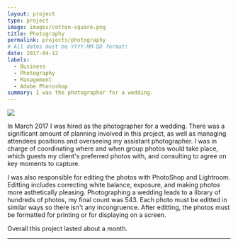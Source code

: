 ```yaml
---
layout: project
type: project
image: images/cotton-square.png
title: Photography
permalink: projects/photography
# All dates must be YYYY-MM-DD format!
date: 2017-04-12
labels:
  - Business
  - Photography
  - Management
  - Adobe Photoshop
summary: I was the photographer for a wedding.
---
```


<img class="ui image" src="{{ site.baseurl }}/images/cotton-header.png">

In March 2017 I was hired as the photographer for a wedding. There was a significant amount of planning involved in this project, as well as managing attendees positions and overseeing my assistant photographer. I was in charge of coordinating where and when group photos would take place, which guests my client's preferred photos with, and consulting to agree on key moments to capture.

I was also responsible for editing the photos with PhotoShop and Lightroom. Editting includes correcting white balance, exposure, and making photos more asthetically pleasing. Photographing a wedding leads to a library of hundreds of photos, my final count was 543. Each photo must be editted in similar ways so there isn't any incongruence. After editting, the photos must be formatted for printing or for displaying on a screen.

Overall this project lasted about a month.




<hr>



